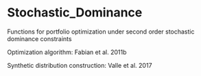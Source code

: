 # Stochastic_Dominance
Functions for portfolio optimization under second order stochastic dominance constraints

Optimization algorithm: Fabian et al. 2011b

Synthetic distribution construction: Valle et al. 2017
